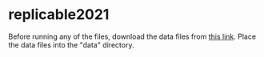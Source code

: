 # replicable2021

Before running any of the files, download the data files from [this link](https://drive.google.com/drive/folders/1mmLhIZ10o5mPmW4l22HiAR0HyHlZDppP?usp=sharing). Place the data files into the "data" directory.
